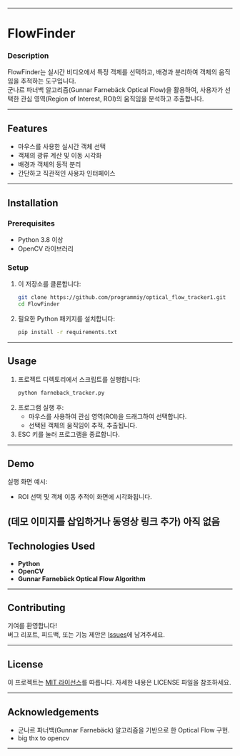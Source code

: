 
---

# **FlowFinder**

### **Description**
FlowFinder는 실시간 비디오에서 특정 객체를 선택하고, 배경과 분리하여 객체의 움직임을 추적하는 도구입니다.  
군나르 파너백 알고리즘(Gunnar Farnebäck Optical Flow)을 활용하여, 사용자가 선택한 관심 영역(Region of Interest, ROI)의 움직임을 분석하고 추출합니다.

---

## **Features**
- 마우스를 사용한 실시간 객체 선택
- 객체의 광류 계산 및 이동 시각화
- 배경과 객체의 동적 분리
- 간단하고 직관적인 사용자 인터페이스

---

## **Installation**

### **Prerequisites**
- Python 3.8 이상
- OpenCV 라이브러리

### **Setup**
1. 이 저장소를 클론합니다:
   ```bash
   git clone https://github.com/programmiy/optical_flow_tracker1.git
   cd FlowFinder
   ```
2. 필요한 Python 패키지를 설치합니다:
   ```bash
   pip install -r requirements.txt
   ```

---

## **Usage**
1. 프로젝트 디렉토리에서 스크립트를 실행합니다:
   ```bash
   python farneback_tracker.py
   ```
2. 프로그램 실행 후:
   - 마우스를 사용하여 관심 영역(ROI)을 드래그하여 선택합니다.
   - 선택된 객체의 움직임이 추적, 추출됩니다.
3. ESC 키를 눌러 프로그램을 종료합니다.

---

## **Demo**
실행 화면 예시:
- ROI 선택 및 객체 이동 추적이 화면에 시각화됩니다.
  
(데모 이미지를 삽입하거나 동영상 링크 추가)
아직 없음
---

## **Technologies Used**
- **Python**
- **OpenCV**
- **Gunnar Farnebäck Optical Flow Algorithm**

---

## **Contributing**
기여를 환영합니다!  
버그 리포트, 피드백, 또는 기능 제안은 [Issues](https://github.com/programmiy/optical_flow_tracker1/issues)에 남겨주세요.

---

## **License**
이 프로젝트는 [MIT 라이선스](LICENSE)를 따릅니다. 자세한 내용은 LICENSE 파일을 참조하세요.

---

## **Acknowledgements**
- 군나르 파너백(Gunnar Farnebäck) 알고리즘을 기반으로 한 Optical Flow 구현.
- big thx to opencv

---


